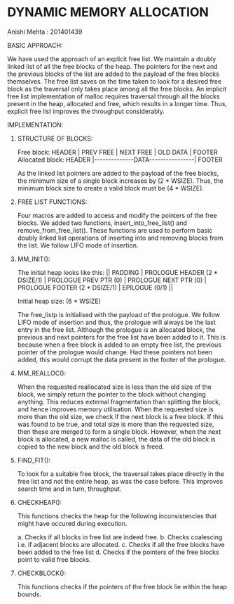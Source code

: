 # DYNAMIC MEMORY ALLOCATION

Anishi Mehta		: 201401439


BASIC APPROACH: 

We have used the approach of an explicit free list. We maintain a doubly linked list of all the free blocks of the heap. The pointers for the next and the previous blocks of the list are added to the payload of the free blocks themselves. The free list saves on the time taken to look for a desired free block as the traversal only takes place among all the free blocks. An implicit free list implementation of malloc requires traversal through all the blocks present in the heap, allocated and free, which results in a longer time. Thus, explicit free list improves the throughput considerably.


IMPLEMENTATION:

 1. STRUCTURE OF BLOCKS:

    Free block:		    HEADER | PREV FREE | NEXT FREE | OLD DATA | FOOTER
    Allocated block:	HEADER |--------------DATA----------------| FOOTER

    As the linked list pointers are added to the payload of the free blocks, the minimum size of a single block increases by (2 * WSIZE).
    Thus, the minimum block size to create a valid block must be (4 * WSIZE).

 2. FREE LIST FUNCTIONS:

 	Four macros are added to access and modify the pointers of the free blocks.
 	We added two functions, insert_into_free_list() and remove_from_free_list(). These functions are used to perform basic doubly linked list operations of inserting into and removing blocks from the list. We follow LIFO mode of insertion.

 3. MM_INIT():

 	The initial heap looks like this: 
 	|| PADDING | PROLOGUE HEADER (2 * DSIZE/1) | PROLOGUE PREV PTR (0) | PROLOGUE NEXT PTR (0) | PROLOGUE FOOTER (2 * DSIZE/1) | EPILOGUE (0/1) ||

 	Initial heap size: (6 * WSIZE)

 	The free_listp is initialised with the payload of the prologue. We follow LIFO mode of insertion and thus, the prologue will always be the last entry in the free list.
 	Although the prologue is an allocated block, the previous and next pointers for the free list have been added to it. This is because when a free block is added to an empty free list, the previous pointer of the prologue would change. Had these pointers not been added, this would corrupt the data present in the footer of the prologue.

 4. MM_REALLOC():

 	When the requested reallocated size is less than the old size of the block, we simply return the pointer to the block without changing anything. This reduces external fragmentation than splitting the block, and hence improves memory utilisation.
 	When the requested size is more than the old size, we check if the next block is a free block. If this was found to be true, and total size is more than the requested size, then these are merged to form a single block. However, when the next block is allocated, a new malloc is called, the data of the old block is copied to the new block and the old block is freed.

 5. FIND_FIT():

 	To look for a suitable free block, the traversal takes place directly in the free list and not the entire heap, as was the case before. This improves search time and in turn, throughput.

 6. CHECKHEAP():

 	This functions checks the heap for the following inconsistencies that might have occured during execution.

 	a. Checks if all blocks in free list are indeed free.
 	b. Checks coalescing i.e. if adjacent blocks are allocated.
 	c. Checks if all the free blocks have been added to the free list
 	d. Checks if the pointers of the free blocks point to valid free blocks.

 7. CHECKBLOCK():

 	This functions checks if the pointers of the free block lie within the heap bounds.
